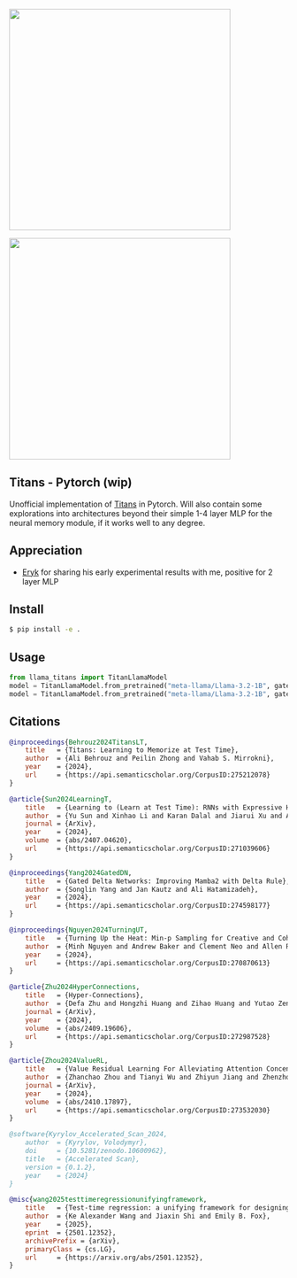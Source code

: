 <img src="./fig2.png" width="400px"></img>

<img src="./fig1.png" width="400px"></img>

## Titans - Pytorch (wip)

Unofficial implementation of [Titans](https://arxiv.org/abs/2501.00663) in Pytorch. Will also contain some explorations into architectures beyond their simple 1-4 layer MLP for the neural memory module, if it works well to any degree.

## Appreciation

- [Eryk](https://github.com/sentialx) for sharing his early experimental results with me, positive for 2 layer MLP

## Install

```bash
$ pip install -e .
```

## Usage

```python
from llama_titans import TitanLlamaModel
model = TitanLlamaModel.from_pretrained("meta-llama/Llama-3.2-1B", gated=True) # Memory as Gate (MAG)
model = TitanLlamaModel.from_pretrained("meta-llama/Llama-3.2-1B", gated=False) # Memory as Layer (MAL)
```

## Citations

```bibtex
@inproceedings{Behrouz2024TitansLT,
    title   = {Titans: Learning to Memorize at Test Time},
    author  = {Ali Behrouz and Peilin Zhong and Vahab S. Mirrokni},
    year    = {2024},
    url     = {https://api.semanticscholar.org/CorpusID:275212078}
}
```

```bibtex
@article{Sun2024LearningT,
    title   = {Learning to (Learn at Test Time): RNNs with Expressive Hidden States},
    author  = {Yu Sun and Xinhao Li and Karan Dalal and Jiarui Xu and Arjun Vikram and Genghan Zhang and Yann Dubois and Xinlei Chen and Xiaolong Wang and Oluwasanmi Koyejo and Tatsunori Hashimoto and Carlos Guestrin},
    journal = {ArXiv},
    year    = {2024},
    volume  = {abs/2407.04620},
    url     = {https://api.semanticscholar.org/CorpusID:271039606}
}
```

```bibtex
@inproceedings{Yang2024GatedDN,
    title   = {Gated Delta Networks: Improving Mamba2 with Delta Rule},
    author  = {Songlin Yang and Jan Kautz and Ali Hatamizadeh},
    year    = {2024},
    url     = {https://api.semanticscholar.org/CorpusID:274598177}
}
```

```bibtex
@inproceedings{Nguyen2024TurningUT,
    title   = {Turning Up the Heat: Min-p Sampling for Creative and Coherent LLM Outputs},
    author  = {Minh Nguyen and Andrew Baker and Clement Neo and Allen Roush and Andreas Kirsch and Ravid Shwartz-Ziv},
    year    = {2024},
    url     = {https://api.semanticscholar.org/CorpusID:270870613}
}
```

```bibtex
@article{Zhu2024HyperConnections,
    title   = {Hyper-Connections},
    author  = {Defa Zhu and Hongzhi Huang and Zihao Huang and Yutao Zeng and Yunyao Mao and Banggu Wu and Qiyang Min and Xun Zhou},
    journal = {ArXiv},
    year    = {2024},
    volume  = {abs/2409.19606},
    url     = {https://api.semanticscholar.org/CorpusID:272987528}
}
```

```bibtex
@article{Zhou2024ValueRL,
    title   = {Value Residual Learning For Alleviating Attention Concentration In Transformers},
    author  = {Zhanchao Zhou and Tianyi Wu and Zhiyun Jiang and Zhenzhong Lan},
    journal = {ArXiv},
    year    = {2024},
    volume  = {abs/2410.17897},
    url     = {https://api.semanticscholar.org/CorpusID:273532030}
}
```

```bibtex
@software{Kyrylov_Accelerated_Scan_2024,
    author  = {Kyrylov, Volodymyr},
    doi     = {10.5281/zenodo.10600962},
    title   = {Accelerated Scan},
    version = {0.1.2},
    year    = {2024}
}
```

```bibtex
@misc{wang2025testtimeregressionunifyingframework,
    title   = {Test-time regression: a unifying framework for designing sequence models with associative memory},
    author  = {Ke Alexander Wang and Jiaxin Shi and Emily B. Fox},
    year    = {2025},
    eprint  = {2501.12352},
    archivePrefix = {arXiv},
    primaryClass = {cs.LG},
    url     = {https://arxiv.org/abs/2501.12352},
}
```
